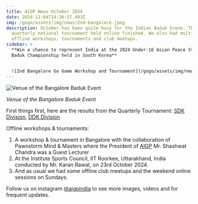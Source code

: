 ```yaml
---
title: AIGP News October 2024
date: 2024-11-04T14:36:57.493Z
img: /gogo/assets/img/news/2nd-bangalore.jpeg
description: October has been quite busy for the Indian Baduk Scene. The first
  quarterly national tournament held online finished. We also had multiple
  offline workshops, tournaments and club meetups.
sidebar: >
  **W﻿in a chance to represent India at the 2024 Under-16 Asian Peace Student
  Baduk Championship held in South Korea**


  ![2nd Bangalore Go Game Workshop and Tournament](/gogo/assets/img/news/2nd-bangalore.jpeg "2nd Bangalore Go Game Workshop and Tournament")
---
```

![Venue of the Bangalore Baduk Event](/gogo/assets/img/news/bangalore-venue.jpeg "Venue of the Bangalore Baduk Event")

*Venue of the Bangalore Baduk Event*

First things first, here are the results from the Quarterly Tournament:
[SDK Division](https://leago.gg/event/trsjeft/standings/t/51a3xa3z07/r/10), [DDK Division](https://leago.gg/event/trsjeft/standings/t/r6ok25q2nt/r/10)

Offline workshops & tournaments:<br>

1. A workshop & tournament in Bangalore with the collaboration of Pawnstorm Mind & Masters where the President of [AIGP](https://www.instagram.com/aigpindia/) Mr. Shashwat Chandra was a Guest Lecturer
2. At the Institute Sports Council, IIT Roorkee, Uttarakhand, India conducted by Mr. Karan Rawat, on 23rd October 2024.
3. A﻿nd as usual we had some offline club meetups and the weekend online sessions on Sundays.

F﻿ollow us on instagram [@aigpindia](https://www.instagram.com/aigpindia/) to see more images, videos and for frequent  updates.